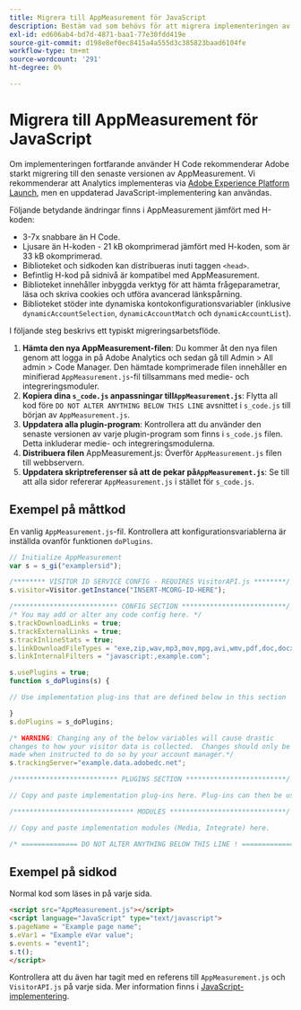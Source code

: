 ```yaml
---
title: Migrera till AppMeasurement för JavaScript
description: Bestäm vad som behövs för att migrera implementeringen av H-koden.
exl-id: ed606ab4-bd7d-4871-baa1-77e30fdd419e
source-git-commit: d198e8ef0ec8415a4a555d3c385823baad6104fe
workflow-type: tm+mt
source-wordcount: '291'
ht-degree: 0%

---
```


# Migrera till AppMeasurement för JavaScript

Om implementeringen fortfarande använder H Code rekommenderar Adobe starkt migrering till den senaste versionen av AppMeasurement. Vi rekommenderar att Analytics implementeras via [Adobe Experience Platform Launch](../launch/overview.md), men en uppdaterad JavaScript-implementering kan användas.

Följande betydande ändringar finns i AppMeasurement jämfört med H-koden:

* 3-7x snabbare än H Code.
* Ljusare än H-koden - 21 kB okomprimerad jämfört med H-koden, som är 33 kB okomprimerad.
* Biblioteket och sidkoden kan distribueras inuti taggen `<head>`.
* Befintlig H-kod på sidnivå är kompatibel med AppMeasurement.
* Biblioteket innehåller inbyggda verktyg för att hämta frågeparametrar, läsa och skriva cookies och utföra avancerad länkspårning.
* Biblioteket stöder inte dynamiska kontokonfigurationsvariabler (inklusive `dynamicAccountSelection`, `dynamicAccountMatch` och `dynamicAccountList`).

I följande steg beskrivs ett typiskt migreringsarbetsflöde.

1. **Hämta den nya AppMeasurement-filen**: Du kommer åt den nya filen genom att logga in på Adobe Analytics och sedan gå till Admin > All admin > Code Manager. Den hämtade komprimerade filen innehåller en minifierad `AppMeasurement.js`-fil tillsammans med medie- och integreringsmoduler.
1. **Kopiera dina  `s_code.js` anpassningar till`AppMeasurement.js`**: Flytta all kod före  `DO NOT ALTER ANYTHING BELOW THIS LINE` avsnittet i  `s_code.js` till början av  `AppMeasurement.js`.
1. **Uppdatera alla plugin-program**: Kontrollera att du använder den senaste versionen av varje plugin-program som finns i  `s_code.js` filen. Detta inkluderar medie- och integreringsmodulerna.
1. **Distribuera filen** AppMeasurement.js: Överför  `AppMeasurement.js` filen till webbservern.
1. **Uppdatera skriptreferenser så att de pekar på`AppMeasurement.js`**: Se till att alla sidor refererar  `AppMeasurement.js` i stället för  `s_code.js`.

## Exempel på måttkod

En vanlig `AppMeasurement.js`-fil. Kontrollera att konfigurationsvariablerna är inställda ovanför funktionen `doPlugins`.

```js
// Initialize AppMeasurement
var s = s_gi("examplersid");

/******** VISITOR ID SERVICE CONFIG - REQUIRES VisitorAPI.js ********/;
s.visitor=Visitor.getInstance("INSERT-MCORG-ID-HERE");

/************************** CONFIG SECTION **************************/;
/* You may add or alter any code config here. */
s.trackDownloadLinks = true;
s.trackExternalLinks = true;
s.trackInlineStats = true;
s.linkDownloadFileTypes = "exe,zip,wav,mp3,mov,mpg,avi,wmv,pdf,doc,docx,xls,xlsx,ppt,pptx";
s.linkInternalFilters = "javascript:,example.com";

s.usePlugins = true;
function s_doPlugins(s) {

// Use implementation plug-ins that are defined below in this section

}
s.doPlugins = s_doPlugins;

/* WARNING: Changing any of the below variables will cause drastic
changes to how your visitor data is collected.  Changes should only be
made when instructed to do so by your account manager.*/
s.trackingServer="example.data.adobedc.net";

/************************** PLUGINS SECTION *************************/

// Copy and paste implementation plug-ins here. Plug-ins can then be used in the s_doPlugins(s) function above

/****************************** MODULES *****************************/

// Copy and paste implementation modules (Media, Integrate) here.

/* ============== DO NOT ALTER ANYTHING BELOW THIS LINE ! ===============  */
```

## Exempel på sidkod

Normal kod som läses in på varje sida.

```html
<script src="AppMeasurement.js"></script>
<script language="JavaScript" type="text/javascript">
s.pageName = "Example page name";
s.eVar1 = "Example eVar value";
s.events = "event1";
s.t();
</script>
```

Kontrollera att du även har tagit med en referens till `AppMeasurement.js` och `VisitorAPI.js` på varje sida. Mer information finns i [JavaScript-implementering](/help/implement/js/overview.md).
